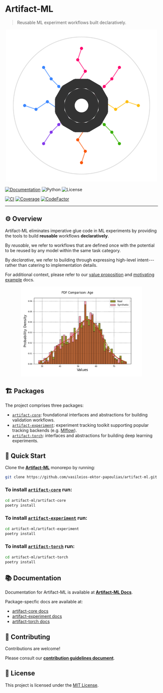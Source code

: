 # Artifact-ML

> Reusable ML experiment workflows built declaratively.

<p align="center">
  <img src="docs/assets/artifact_ml_logo.svg" width="500" alt="Artifact-ML Logo">
</p>

[![Documentation](https://img.shields.io/badge/docs-mkdocs-blue)](https://artifact-ml.readthedocs.io/en/latest/)
![Python](https://img.shields.io/badge/python-3.11+-blue.svg)
![License](https://img.shields.io/github/license/vasileios-ektor-papoulias/artifact-ml)

[![CI](https://img.shields.io/github/actions/workflow/status/vasileios-ektor-papoulias/artifact-ml/ci_push_main.yml?branch=main&label=CI)](https://github.com/vasileios-ektor-papoulias/artifact-ml/actions/workflows/ci_push_main.yml)
[![Coverage](https://codecov.io/gh/vasileios-ektor-papoulias/artifact-ml/branch/main/graph/badge.svg)](https://codecov.io/gh/vasileios-ektor-papoulias/artifact-ml/)
[![CodeFactor](https://www.codefactor.io/repository/github/vasileios-ektor-papoulias/artifact-ml/badge)](https://www.codefactor.io/repository/github/vasileios-ektor-papoulias/artifact-ml)

---

## ⚙️ Overview

Artifact-ML eliminates imperative glue code in ML experiments by providing the tools to build **reusable** workflows **declaratively**.

By *reusable*, we refer to workflows that are defined once with the potential to be reused by any model within the same task category.

By *declarative*, we refer to building through expressing high-level intent---rather than catering to implementation details.

For additional context, please refer to our [value proposition](value_proposition.md) and [motivating example](motivating_example.md) docs.

<p align="center">
  <img src="assets/pdf_comparison.png" width="400" alt="PDF Comparison Artifact">
</p>

## 🏗️ Packages

The project comprises three packages:

- [`artifact-core`](https://github.com/vasileios-ektor-papoulias/artifact-ml/tree/main/artifact-core): foundational interfaces and abstractions for building validation workflows.
- [`artifact-experiment`](https://github.com/vasileios-ektor-papoulias/artifact-ml/tree/main/artifact-experiment): experiment tracking toolkit supporting popular tracking backends (e.g. [Mlflow](https://mlflow.org/)).
- [`artifact-torch`](https://github.com/vasileios-ektor-papoulias/artifact-ml/tree/main/artifact-torch): interfaces and abstractions for building deep learning experiments.

## 🚀 Quick Start

Clone the [**Artifact-ML**](https://github.com/vasileios-ektor-papoulias/artifact-ml/tree/main) monorepo by running:

```bash
git clone https://github.com/vasileios-ektor-papoulias/artifact-ml.git
```

### To install [`artifact-core`](https://github.com/vasileios-ektor-papoulias/artifact-ml/tree/main/artifact-core) run:

```bash
cd artifact-ml/artifact-core
poetry install
```

### To install [`artifact-experiment`](https://github.com/vasileios-ektor-papoulias/artifact-ml/tree/main/artifact-experiment) run:

```bash
cd artifact-ml/artifact-experiment
poetry install
```

### To install [`artifact-torch`](https://github.com/vasileios-ektor-papoulias/artifact-ml/tree/main/artifact-torch) run:

```bash
cd artifact-ml/artifact-torch
poetry install
```

## 📚 Documentation

Documentation for Artifact-ML is available at [**Artifact-ML Docs**](https://artifact-ml.readthedocs.io/en/latest/).

Package-specfic docs are available at:

- [artifact-core docs](https://artifact-ml.readthedocs.io/en/latest/artifact-core)
- [artifact-experiment docs](https://artifact-ml.readthedocs.io/en/latest/artifact-experiment)
- [artifact-torch docs](https://artifact-ml.readthedocs.io/en/latest/artifact-torch)


## 🤝 Contributing

Contributions are welcome!

Please consult our [**contribution guidelines document**](https://artifact-ml.readthedocs.io/en/latest/Development/contributing).


## 📄 License

This project is licensed under the [MIT License](https://img.shields.io/github/license/vasileios-ektor-papoulias/artifact-ml).